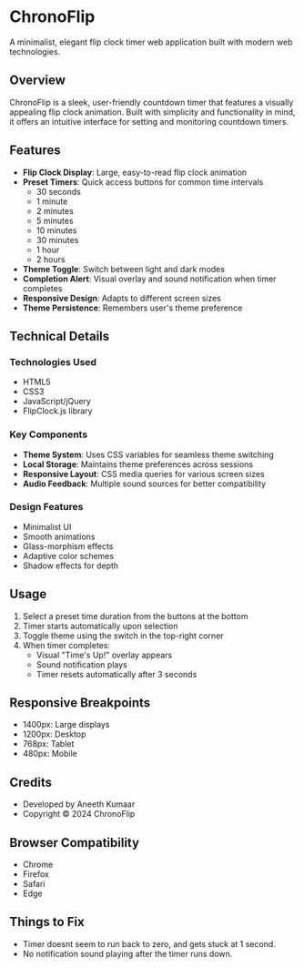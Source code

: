 # ChronoFlip

A minimalist, elegant flip clock timer web application built with modern web technologies.

## Overview

ChronoFlip is a sleek, user-friendly countdown timer that features a visually appealing flip clock animation. Built with simplicity and functionality in mind, it offers an intuitive interface for setting and monitoring countdown timers.

## Features

- **Flip Clock Display**: Large, easy-to-read flip clock animation
- **Preset Timers**: Quick access buttons for common time intervals
  - 30 seconds
  - 1 minute
  - 2 minutes
  - 5 minutes
  - 10 minutes
  - 30 minutes
  - 1 hour
  - 2 hours
- **Theme Toggle**: Switch between light and dark modes
- **Completion Alert**: Visual overlay and sound notification when timer completes
- **Responsive Design**: Adapts to different screen sizes
- **Theme Persistence**: Remembers user's theme preference

## Technical Details

### Technologies Used
- HTML5
- CSS3
- JavaScript/jQuery
- FlipClock.js library

### Key Components
- **Theme System**: Uses CSS variables for seamless theme switching
- **Local Storage**: Maintains theme preferences across sessions
- **Responsive Layout**: CSS media queries for various screen sizes
- **Audio Feedback**: Multiple sound sources for better compatibility

### Design Features
- Minimalist UI
- Smooth animations
- Glass-morphism effects
- Adaptive color schemes
- Shadow effects for depth

## Usage

1. Select a preset time duration from the buttons at the bottom
2. Timer starts automatically upon selection
3. Toggle theme using the switch in the top-right corner
4. When timer completes:
   - Visual "Time's Up!" overlay appears
   - Sound notification plays
   - Timer resets automatically after 3 seconds

## Responsive Breakpoints
- 1400px: Large displays
- 1200px: Desktop
- 768px: Tablet
- 480px: Mobile

## Credits
- Developed by Aneeth Kumaar
- Copyright © 2024 ChronoFlip

## Browser Compatibility
- Chrome
- Firefox
- Safari
- Edge

## Things to Fix
- Timer doesnt seem to run back to zero, and gets stuck at 1 second.
- No notification sound playing after the timer runs down.
